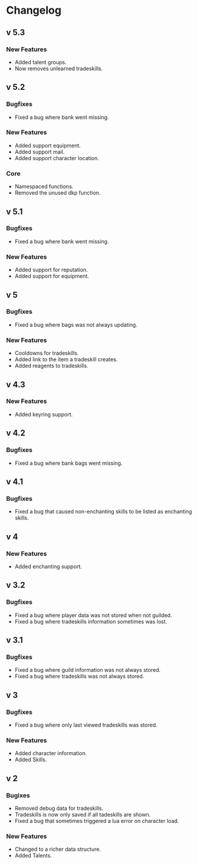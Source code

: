 Changelog
=========


v 5.3
-----

### New Features
* Added talent groups.
* Now removes unlearned tradeskills.


v 5.2
-----

### Bugfixes
* Fixed a bug where bank went missing.

### New Features
* Added support equipment.
* Added support mail.
* Added support character location.

### Core
* Namespaced functions.
* Removed the unused dkp function.


v 5.1
-----

### Bugfixes
* Fixed a bug where bank went missing.

### New Features
* Added support for reputation.
* Added support for equipment.


v 5
---

### Bugfixes
* Fixed a bug where bags was not always updating.

### New Features
* Cooldowns for tradeskills.
* Added link to the item a tradeskill creates.
* Added reagents to tradeskills.


v 4.3
-----

### New Features
* Added keyring support.


v 4.2
-----

### Bugfixes
* Fixed a bug where bank bags went missing.


v 4.1
-----

### Bugfixes
* Fixed a bug that caused non-enchanting skills to be listed as enchanting skills.


v 4
---

### New Features
* Added enchanting support.


v 3.2
-----

### Bugfixes
* Fixed a bug where player data was not stored when not guilded.
* Fixed a bug where tradeskills information sometimes was lost.


v 3.1
-----

### Bugfixes
* Fixed a bug where guild information was not always stored.
* Fixed a bug where tradeskills was not always stored.


v 3
---

### Bugfixes
* Fixed a bug where only last viewed tradeskills was stored.

### New Features
* Added character information.
* Added Skills.


v 2
---

### Bugixes
* Removed debug data for tradeskills.
* Tradeskills is now only saved if all tadeskills are shown.
* Fixed a bug that sometimes triggered a lua error on character load.

### New Features
* Changed to a richer data structure.
* Added Talents.
